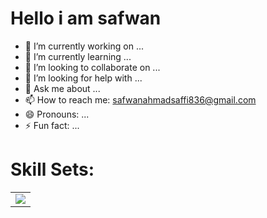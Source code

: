 <h1> Hello i am safwan </h1>


 
- 🔭 I’m currently working on ...
- 🌱 I’m currently learning ...
- 👯 I’m looking to collaborate on ...
- 🤔 I’m looking for help with ...
- 💬 Ask me about ...
- 📫 How to reach me: [safwanahmadsaffi836@gmail.com](safwanahmadsaffi836@gmail.com)
- 😄 Pronouns: ...
- ⚡ Fun fact: ...

# Skill Sets:

<table> 
 <tr>
  <td>
   <img src=" https://www.google.com/imgres?q=python%20logo&imgurl=https%3A%2F%2Fc1.klipartz.com%2Fpngpicture%2F572%2F813%2Fsticker-png-python-logo-programming-language-computer-programming-computer-software-objectoriented-programming-java-highlevel-programming-language-generalpurpose-programming-language-thumbnail.png&imgrefurl=https%3A%2F%2Fwww.klipartz.com%2Fen%2Fsticker-png-bwanz&docid=VM3M25bw9Y36aM&tbnid=xVdKAv-8HppvcM&vet=12ahUKEwjKvYuOuPaFAxXrBdsEHfb5DdAQM3oECDQQAA..i&w=370&h=222&hcb=2&ved=2ahUKEwjKvYuOuPaFAxXrBdsEHfb5DdAQM3oECDQQAA"/>  
  </td>
 </tr>
</table>
